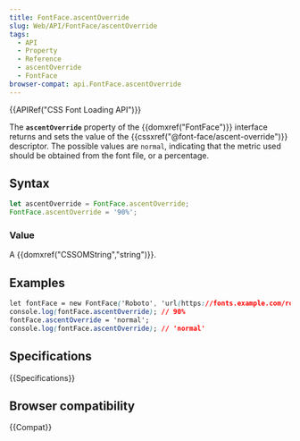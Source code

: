 ```yaml
---
title: FontFace.ascentOverride
slug: Web/API/FontFace/ascentOverride
tags:
  - API
  - Property
  - Reference
  - ascentOverride
  - FontFace
browser-compat: api.FontFace.ascentOverride
---
```

{{APIRef("CSS Font Loading API")}}

The **`ascentOverride`** property of the {{domxref("FontFace")}} interface returns and sets the value of the {{cssxref("@font-face/ascent-override")}} descriptor. The possible values are `normal`, indicating that the metric used should be obtained from the font file, or a percentage.

## Syntax

```js
let ascentOverride = FontFace.ascentOverride;
FontFace.ascentOverride = '90%';
```

### Value

A {{domxref("CSSOMString","string")}}.

## Examples

```css
let fontFace = new FontFace('Roboto', 'url(https://fonts.example.com/roboto.woff2)', {'ascentOverride':'90%'});
console.log(fontFace.ascentOverride); // 90%
fontFace.ascentOverride = 'normal';
console.log(fontFace.ascentOverride); // 'normal'
```

## Specifications

{{Specifications}}

## Browser compatibility

{{Compat}}
